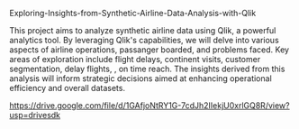Exploring-Insights-from-Synthetic-Airline-Data-Analysis-with-Qlik


This project aims to analyze synthetic airline data using Qlik, a powerful analytics tool. By leveraging Qlik's capabilities, we will delve into various aspects of airline operations, passanger boarded, and problems faced. Key areas of exploration include flight delays, continent visits, customer segmentation, delay flights, , on time reach. The insights derived from this analysis will inform strategic decisions aimed at enhancing operational efficiency and overall datasets.



https://drive.google.com/file/d/1GAfjoNtRY1G-7cdJh2IIekjU0xrlGQ8R/view?usp=drivesdk

